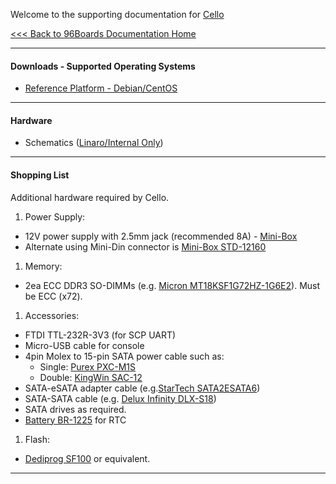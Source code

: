 Welcome to the supporting documentation for [Cello](http://www.lenovator.com/product/103.html)

[<<< Back to 96Boards Documentation Home](https://github.com/96boards/documentation/wiki)

***

#### Downloads - Supported Operating Systems

- [Reference Platform - Debian/CentOS](https://github.com/Linaro/documentation/wiki/Reference-Platform-EE-Cello-Home)

***

#### Hardware

- Schematics ([Linaro/Internal Only](https://drive.google.com/open?id=0B5b0QvBnBcsyM3E4eGMxX1pwaTA))

***

#### Shopping List

Additional hardware required by Cello.

1. Power Supply:
 * 12V power supply with 2.5mm jack (recommended 8A) - [Mini-Box](http://www.mini-box.com/80w-AC-DC-Power-Adapter-12v-6-6A)
 * Alternate using Mini-Din connector is [Mini-Box STD-12160](http://www.mini-box.com/12v-16A-AC-DC-Power-Adapter)
1. Memory:
 * 2ea ECC DDR3 SO-DIMMs (e.g. [Micron MT18KSF1G72HZ-1G6E2](https://www.micron.com/parts/modules/ddr3-sdram/mt18ksf1g72hz-1g6)). Must be ECC (x72).
1. Accessories:
 * FTDI TTL-232R-3V3 (for SCP UART)
 * Micro-USB cable for console
 * 4pin Molex to 15-pin SATA power cable such as:
   * Single: [Purex PXC-M1S](http://www.microcenter.com/product/403823/4-pin_Molex_(Male)_to_15-pin_SATA_Power_Cable_6)
    * Double: [KingWin SAC-12](http://www.microcenter.com/product/409249/8_Molex_4-Pin_Male_to_Dual_15-Pin_SATA_Power_Cable)
 * SATA-eSATA adapter cable (e.g.[StarTech SATA2ESATA6](https://www.startech.com/Cables/Drive/eSATA/6foot-Shielded-eSATA-to-SATA-Cable~SATA2ESATA6))
 * SATA-SATA cable (e.g. [Delux Infinity DLX-S18](http://www.microcenter.com/product/388739/18_SATA_III_Cable))
 * SATA drives as required.
 * [Battery BR-1225](http://www.digikey.com/product-detail/en/panasonic-bsg/BR-1225/P183-ND/31915) for RTC
1. Flash:
 * [Dediprog SF100](http://www.dediprog.com/pd/spi-flash-solution/SF100) or equivalent.

***